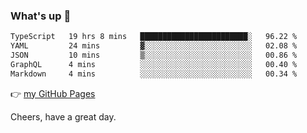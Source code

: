 ### What's up 👋

<!--START_SECTION:waka-->

```txt
TypeScript   19 hrs 8 mins   ████████████████████████░   96.22 %
YAML         24 mins         ▓░░░░░░░░░░░░░░░░░░░░░░░░   02.08 %
JSON         10 mins         ▒░░░░░░░░░░░░░░░░░░░░░░░░   00.86 %
GraphQL      4 mins          ░░░░░░░░░░░░░░░░░░░░░░░░░   00.40 %
Markdown     4 mins          ░░░░░░░░░░░░░░░░░░░░░░░░░   00.34 %
```

<!--END_SECTION:waka-->

👉 [my GitHub Pages](https://ykzhukian.github.io)

Cheers, have a great day.

